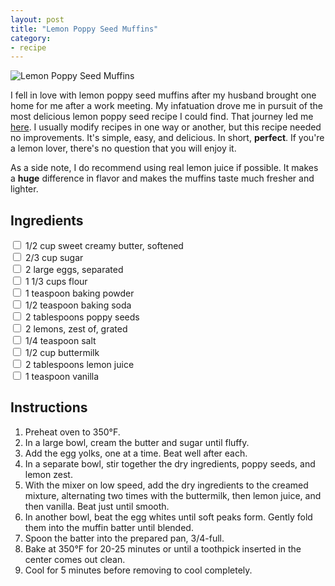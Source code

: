 ```yaml
---
layout: post
title: "Lemon Poppy Seed Muffins"
category:
- recipe
---
```


![Lemon Poppy Seed Muffins](http://www.whynotarhino.com/images/posts/lemon-poppy-seed-muffins/header.png)

I fell in love with lemon poppy seed muffins after my husband brought one home for me after a work meeting. My infatuation drove me in pursuit of the most delicious lemon poppy seed recipe I could find. That journey led me [here](http://www.food.com/recipe/lemon-poppy-seed-muffins-100943). I usually modify recipes in one way or another, but this recipe needed no improvements. It's simple, easy, and delicious. In short, **perfect**. If you're a lemon lover, there's no question that you will enjoy it.


As a side note, I do recommend using real lemon juice if possible. It makes a **huge** difference in flavor and makes the muffins taste much fresher and lighter. 






Ingredients
-----------
 
<input type="checkbox"> 1/2 cup sweet creamy butter, softened  
<input type="checkbox"> 2/3 cup sugar  
<input type="checkbox"> 2 large eggs, separated  
<input type="checkbox"> 1 1/3 cups flour  
<input type="checkbox"> 1 teaspoon baking powder  
<input type="checkbox"> 1/2 teaspoon baking soda  
<input type="checkbox"> 2 tablespoons poppy seeds  
<input type="checkbox"> 2 lemons, zest of, grated  
<input type="checkbox"> 1/4 teaspoon salt  
<input type="checkbox"> 1/2 cup buttermilk  
<input type="checkbox"> 2 tablespoons lemon juice  
<input type="checkbox"> 1 teaspoon vanilla  
  
  

Instructions
-----
 
 1. Preheat oven to 350°F.  
 2. In a large bowl, cream the butter and sugar until fluffy.
 3. Add the egg yolks, one at a time. Beat well after each.
 4. In a separate bowl, stir together the dry ingredients, poppy seeds, and lemon zest.
 5. With the mixer on low speed, add the dry ingredients to the creamed mixture, alternating two times with the buttermilk, then lemon juice, and then vanilla. Beat just until smooth.
 6. In another bowl, beat the egg whites until soft peaks form. Gently fold them into the muffin batter until blended.
 7. Spoon the batter into the prepared pan, 3/4-full.
 8. Bake at 350°F for 20-25 minutes or until a toothpick inserted in the center comes out clean.
 9. Cool for 5 minutes before removing to cool completely.










